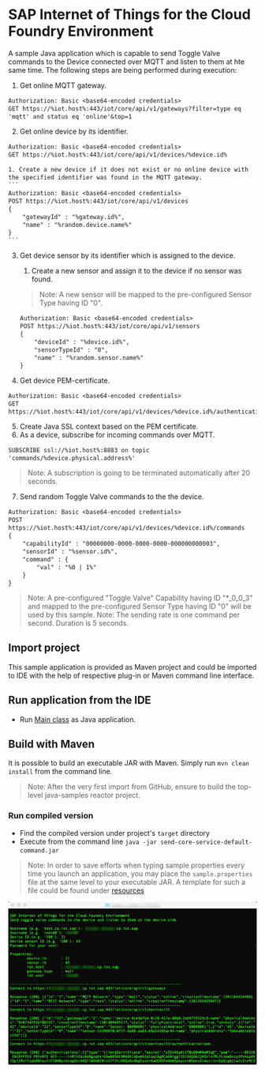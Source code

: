 # SAP Internet of Things for the Cloud Foundry Environment

A sample Java application which is capable to send Toggle Valve commands to the Device connected over MQTT and listen to them at hte same time. The following steps are being performed during execution:

1. Get online MQTT gateway.
```
Authorization: Basic <base64-encoded credentials>
GET https://%iot.host%:443/iot/core/api/v1/gateways?filter=type eq 'mqtt' and status eq 'online'&top=1
```
2. Get online device by its identifier.
```
Authorization: Basic <base64-encoded credentials>
GET https://%iot.host%:443/iot/core/api/v1/devices/%device.id%
```
	1. Create a new device if it does not exist or no online device with the specified identifier was found in the MQTT gateway.
	```
	Authorization: Basic <base64-encoded credentials>
	POST https://%iot.host%:443/iot/core/api/v1/devices  
	{
		"gatewayId" : "%gateway.id%",
		"name" : "%random.device.name%"
	}
	```
3. Get device sensor by its identifier which is assigned to the device.
	1. Create a new sensor and assign it to the device if no sensor was found.
	
	>Note: A new sensor will be mapped to the pre-configured Sensor Type having ID "0".
	
	```
	Authorization: Basic <base64-encoded credentials>
	POST https://%iot.host%:443/iot/core/api/v1/sensors  
	{
		"deviceId" : "%device.id%",
		"sensorTypeId" : "0",
		"name" : "%random.sensor.name%"
	}
	```
4. Get device PEM-certificate.
```
Authorization: Basic <base64-encoded credentials>
GET https://%iot.host%:443/iot/core/api/v1/devices/%device.id%/authentication/pem
```
5. Create Java SSL context based on the PEM certificate.
6. As a device, subscribe for incoming commands over MQTT.
```
SUBSCRIBE ssl://%iot.host%:8883 on topic 'commands/%device.physical.address%'  
```

>Note: A subscription is going to be terminated automatically after 20 seconds.

7. Send random Toggle Valve commands to the the device.
```
Authorization: Basic <base64-encoded credentials>
POST https://%iot.host%:443/iot/core/api/v1/devices/%device.id%/commands
{
	"capabilityId" : "00000000-0000-0000-0000-000000000003",
	"sensorId" : "%sensor.id%",
	"command" : {
		"val" : "%0 | 1%"
	}
}
```
 
>Note: A pre-configured "Toggle Valve" Capability having ID "*_0_0_3" and mapped to the pre-configured Sensor Type having ID "0" will be used by this sample.
>Note: The sending rate is one command per second. Duration is 5 seconds.

## Import project
This sample application is provided as Maven project and could be imported to IDE with the help of respective plug-in or Maven command line interface.

## Run application from the IDE
- Run [Main class](src/main/java/sample/Main.java) as Java application.

## Build with Maven
It is possible to build an executable JAR with Maven. Simply run `mvn clean install` from the command line.

>Note: After the very first import from GitHub, ensure to build the top-level java-samples reactor project.

### Run compiled version
- Find the compiled version under project's `target` directory
- Execute from the command line `java -jar send-core-service-default-command.jar`

>Note: In order to save efforts when typing sample properties every time you launch an application, you may place the `sample.properties` file at the same level to your executable JAR. A template for such a file could be found under [resources](src/main/resources/sample.properties)

![In Action](src/main/resources/send-core-service-default-command.jpg "In Action")